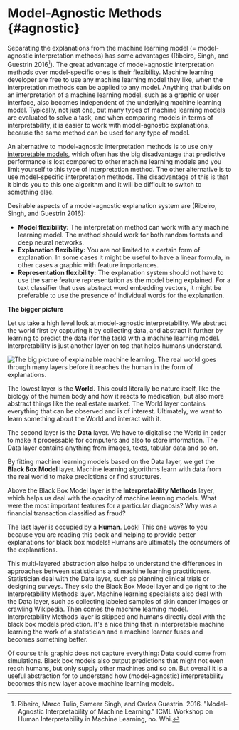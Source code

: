 

# Model-Agnostic Methods {#agnostic}

Separating the explanations from the machine learning model (= model-agnostic interpretation methods) has some advantages (Ribeiro, Singh, and Guestrin 2016[^Ribeiro2016]).
The great advantage of model-agnostic interpretation methods over model-specific ones is their flexibility.
Machine learning developer are free to use any machine learning model they like, when the interpretation methods can be applied to any model.
Anything that builds on an interpretation of a machine learning model, such as a graphic or user interface, also becomes independent of the underlying machine learning model.
Typically, not just one, but many types of machine learning models are evaluated to solve a task, and when comparing models in terms of interpretability, it is easier to work with model-agnostic explanations, because the same method can be used for any type of model.

An alternative to model-agnostic interpretation methods is to use only [interpretable models](#simple), which often has the big disadvantage that predictive performance is lost compared to other machine learning models and you limit yourself to this type of interpretation method.
The other alternative is to use model-specific interpretation methods.
The disadvantage of this is that it binds you to this one algorithm and it will be difficult to switch to something else.

Desirable aspects of a model-agnostic explanation system are (Ribeiro, Singh, and Guestrin 2016):

- **Model flexibility:**
The interpretation method can work with any machine learning model.
The method should work for both random forests and deep neural networks.
- **Explanation flexibility:**
You are not limited to a certain form of explanation.
In some cases it might be useful to have a linear formula, in other cases a graphic with feature importances.
- **Representation flexibility:**
The explanation system should not have to use the same feature representation as the model being explained.
For a text classifier that uses abstract word embedding vectors, it might be preferable to use the presence of individual words for the explanation.


**The bigger picture**

Let us take a high level look at model-agnostic interpretability.
We abstract the world first by capturing it by collecting data, and abstract it further by learning to predict the data (for the task) with a machine learning model.
Interpretability is just another layer on top that helps humans understand.

![The big picture of explainable machine learning. The real world goes through many layers before it reaches the human in the form of explanations.](images/big-picture.png)

The lowest layer is the **World**.
This could literally be nature itself, like the biology of the human body and how it reacts to medication, but also more abstract things like the real estate market.
The World layer contains everything that can be observed and is of interest.
Ultimately, we want to learn something about the World and interact with it.

The second layer is the **Data** layer.
We have to digitalise the World in order to make it processable for computers and also to store information.
The Data layer contains anything from images, texts, tabular data and so on.

By fitting machine learning models based on the Data layer, we get the **Black Box Model** layer.
Machine learning algorithms learn with data from the real world to make predictions or find structures.

Above the Black Box Model layer is the **Interpretability Methods** layer, which helps us deal with the opacity of machine learning models.
What were the most important features for a particular diagnosis?
Why was a financial transaction classified as fraud?

The last layer is occupied by a **Human**.
Look! This one waves to you because you are reading this book and helping to provide better explanations for black box models!
Humans are ultimately the consumers of the explanations.

This multi-layered abstraction also helps to understand the differences in approaches between statisticians and machine learning practitioners.
Statistician deal with the Data layer, such as planning clinical trials or designing surveys.
They skip the Black Box Model layer and go right to the Interpretability Methods layer.
Machine learning specialists also deal with the Data layer, such as collecting labeled samples of skin cancer images or crawling Wikipedia.
Then comes the machine learning model.
Interpretability Methods layer is skipped and humans directly deal with the black box models prediction.
It's a nice thing that in interpretable machine learning the work of a statistician and a machine learner fuses and becomes something better.

Of course this graphic does not capture everything:
Data could come from simulations.
Black box models also output predictions that might not even reach humans, but only supply other machines and so on.
But overall it is a useful abstraction for to understand how (model-agnostic) interpretability becomes this new layer above machine learning models.


[^Ribeiro2016]: Ribeiro, Marco Tulio, Sameer Singh, and Carlos Guestrin. 2016. "Model-Agnostic Interpretability of Machine Learning." ICML Workshop on Human Interpretability in Machine Learning, no. Whi.
